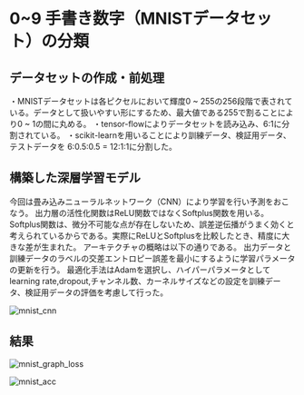 # 0~9 手書き数字（MNISTデータセット）の分類

## データセットの作成・前処理
・MNISTデータセットは各ピクセルにおいて輝度0 ~ 255の256段階で表されている。データとして扱いやすい形にするため、最大値である255で割ることにより0 ~ 1の間に丸める。
・tensor-flowによりデータセットを読み込み、6:1に分割されている。
・scikit-learnを用いることにより訓練データ、検証用データ、テストデータを 6:0.5:0.5 = 12:1:1に分割した。

## 構築した深層学習モデル
今回は畳み込みニューラルネットワーク（CNN）により学習を行い予測をおこなう。 出力層の活性化関数はReLU関数ではなくSoftplus関数を用いる。
Softplus関数は、微分不可能な点が存在しないため、誤差逆伝播がうまく効くと考えられているからである。実際にReLUとSoftplusを比較したとき、精度に大きな差が生まれた。
アーキテクチャの概略は以下の通りである。 出力データと訓練データのラベルの交差エントロピー誤差を最小にするように学習パラメータの更新を行う。
最適化手法はAdamを選択し、ハイパーパラメータとしてlearning rate,dropout,チャンネル数、カーネルサイズなどの設定を訓練データ、検証用データの評価を考慮して行った。

![mnist_cnn](https://user-images.githubusercontent.com/57475794/89707687-84457180-d9ab-11ea-9531-ac8091a98742.png)

## 結果
![mnist_graph_loss](https://user-images.githubusercontent.com/57475794/89707633-05503900-d9ab-11ea-959b-5515315f55a5.png)

![mnist_acc](https://user-images.githubusercontent.com/57475794/89707663-4cd6c500-d9ab-11ea-9593-74d3337de1dc.png)

